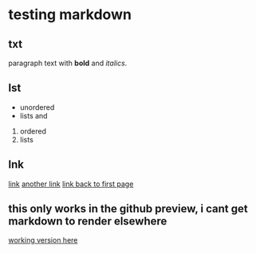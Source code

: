 # testing markdown 
## txt 
paragraph text with **bold** and *italics*. 
## lst 
- unordered 
- lists 
and 
1. ordered
2. lists
## lnk 
[link](https://google.com)
[another link](https://youtube.com)
[link back to first page](https://caellumtc26.github.io/client-side-scripting-1/)

## this only works in the github preview, i cant get markdown to render elsewhere
[working version here](https://github.com/CaellumTC26/client-side-scripting-1/blob/main/page.md)

